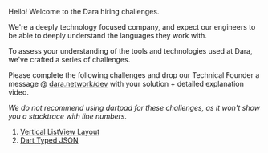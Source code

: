Hello! Welcome to the Dara hiring challenges.

We're a deeply technology focused company, and expect our engineers to be able to  deeply understand the languages they work with. 

To assess your understanding of the tools and technologies used at Dara, we've crafted a series of challenges.

Please complete the following challenges and drop our Technical Founder a message @ [dara.network/dev](https://dara.network/dev/) with your solution + detailed explanation video.

*We do not recommend using dartpad for these challenges, as it won't show you a stacktrace with line numbers.*

1. [Vertical ListView Layout](vertical_list_layout.md)
1. [Dart Typed JSON](dart_typed_json.md)
